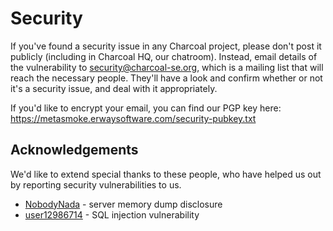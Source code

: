 ---
---

# Security

If you've found a security issue in any Charcoal project, please don't post it publicly
(including in Charcoal HQ, our chatroom). Instead, email details of the vulnerability to 
[security@charcoal-se.org](mailto:security@charcoal-se.org), which is a mailing list that will reach the necessary people.
They'll have a look and confirm whether or not it's a security issue, and deal with it appropriately.

If you'd like to encrypt your email, you can find our PGP key here: <https://metasmoke.erwaysoftware.com/security-pubkey.txt>

## Acknowledgements
We'd like to extend special thanks to these people, who have helped us out by reporting security vulnerabilities to us.

 - [NobodyNada](https://stackoverflow.com/users/3476191/nobodynada) - server memory dump disclosure
 - [user12986714](https://stackoverflow.com/users/12986714/user12986714) - SQL injection vulnerability
